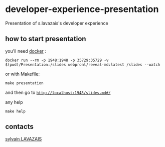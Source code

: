 # developer-experience-presentation
Presentation of s.lavazais's developer experience

## how to start presentation

you'll need [docker](https://docs.docker.com/get-docker/) :

```shell
docker run --rm -p 1948:1948 -p 35729:35729 -v $(pwd)/Presentation:/slides webpronl/reveal-md:latest /slides --watch
```

or with Makefile:
```shell
make presentation
```

and then go to [`http://localhost:1948/slides.md#/`](http://localhost:1948/slides.md#/)

any help

```shell
make help
```

## contacts

[sylvain LAVAZAIS](mailto:slavazais@pm.me)


